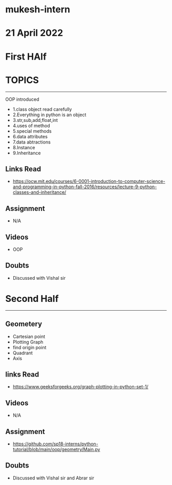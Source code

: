 # mukesh-intern

# 21 April 2022

# First HAlf

  # TOPICS 
 *******************************
 OOP introduced

 - 1.class object read carefully
 - 2.Everything in python is an object
 - 3.str,sub,add,float,int
 - 4.uses of method
 - 5.special methods
 - 6.data attributes
 - 7.data abtractions
 - 8.Instance
 - 9.Inheritance

 ## Links Read
 - https://ocw.mit.edu/courses/6-0001-introduction-to-computer-science-and-programming-in-python-fall-2016/resources/lecture-9-python-classes-and-inheritance/

 ## Assignment
 - N/A

## Videos
- OOP
## Doubts
- Discussed with Vishal sir

# Second Half
*********************************************
  ## Geometery
- Cartesian point 
- Plotting Graph
- find origin point
- Quadrant
- Axis

## links Read
- https://www.geeksforgeeks.org/graph-plotting-in-python-set-1/

## Videos
- N/A
## Assignment
- https://github.com/sp18-interns/python-tutorial/blob/main/oop/geometry/Main.py

## Doubts 
- Discussed with Vishal sir and Abrar sir